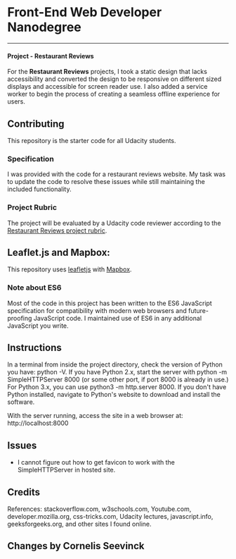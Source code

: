 # Front-End Web Developer Nanodegree
---
####  Project - Restaurant Reviews

For the **Restaurant Reviews** projects, I took a static design that lacks accessibility and converted the design to be responsive on different sized displays and accessible for screen reader use. I also added a service worker to begin the process of creating a seamless offline experience for users.

## Contributing

This repository is the starter code for all Udacity students. 

### Specification

I was provided with the code for a restaurant reviews website. My task was to update the code to resolve these issues while still maintaining the included functionality.

### Project Rubric

The project will be evaluated by a Udacity code reviewer according to the [Restaurant Reviews project rubric](https://review.udacity.com/#!/rubrics/1090/view). 

## Leaflet.js and Mapbox:

This repository uses [leafletjs](https://leafletjs.com/) with [Mapbox](https://www.mapbox.com/). 

### Note about ES6

Most of the code in this project has been written to the ES6 JavaScript specification for compatibility with modern web browsers and future-proofing JavaScript code. I maintained use of ES6 in any additional JavaScript you write.

## Instructions
In a terminal from inside the project directory, check the version of Python you have: python -V. If you have Python 2.x, start the server with python -m SimpleHTTPServer 8000 (or some other port, if port 8000 is already in use.) For Python 3.x, you can use python3 -m http.server 8000. If you don't have Python installed, navigate to Python's website to download and install the software.

With the server running, access the site in a web browser at: http://localhost:8000

## Issues
- I cannot figure out how to get favicon to work with the SimpleHTTPServer in hosted site. 

## Credits
References: stackoverflow.com, w3schools.com, Youtube.com, developer.mozilla.org, css-tricks.com, Udacity lectures, javascript.info, geeksforgeeks.org, and other sites I found online.

## Changes by Cornelis Seevinck